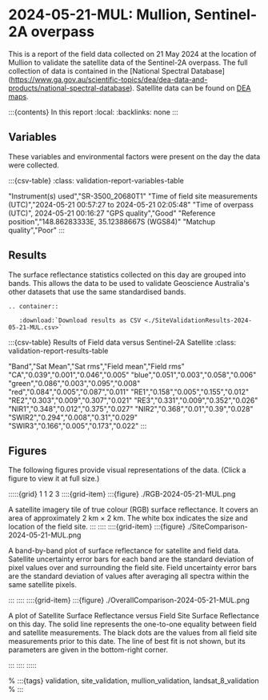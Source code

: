 # 2024-05-21-MUL: Mullion, Sentinel-2A overpass

This is a report of the field data collected on 21 May 2024 at the location of Mullion
to validate the satellite data of the Sentinel-2A overpass.
The full collection of data is contained in the [National Spectral Database]
(https://www.ga.gov.au/scientific-topics/dea/dea-data-and-products/national-spectral-database).
Satellite data can be found on [DEA maps](https://maps.dea.ga.gov.au/#share=s-i2o7JwB5gvXOQefhMmTLJaA14b0).

:::{contents} In this report
:local:
:backlinks: none
:::

## Variables

These variables and environmental factors were present on the day the data were collected.

:::{csv-table}
:class: validation-report-variables-table

"Instrument(s) used","SR-3500_20680T1"
"Time of field site measurements (UTC)","2024-05-21 00:57:27 to 2024-05-21 02:05:48"
"Time of overpass (UTC)", 2024-05-21 00:16:27
"GPS quality","Good"
"Reference position","148.86283333E, 35.12388667S (WGS84)"
"Matchup quality","Poor"
:::

## Results

The surface reflectance statistics collected on this day are grouped into bands.
This allows the data to be used to validate Geoscience Australia's other datasets that use the same standardised bands.

```{eval-rst}
.. container:: 

   :download:`Download results as CSV <./SiteValidationResults-2024-05-21-MUL.csv>`
```

:::{csv-table} Results of Field data versus Sentinel-2A Satellite
:class: validation-report-results-table

"Band","Sat Mean","Sat rms","Field mean","Field rms"
"CA","0.039","0.001","0.046","0.005"
"blue","0.051","0.003","0.058","0.006"
"green","0.086","0.003","0.095","0.008"
"red","0.084","0.005","0.087","0.011"
"RE1","0.158","0.005","0.155","0.012"
"RE2","0.303","0.009","0.307","0.021"
"RE3","0.331","0.009","0.352","0.026"
"NIR1","0.348","0.012","0.375","0.027"
"NIR2","0.368","0.01","0.39","0.028"
"SWIR2","0.294","0.008","0.31","0.029"
"SWIR3","0.166","0.005","0.173","0.022"
:::

## Figures

The following figures provide visual representations of the data. (Click a figure to view it at full size.)

:::::{grid} 1 1 2 3
::::{grid-item}
:::{figure} ./RGB-2024-05-21-MUL.png

A satellite imagery tile of true colour (RGB) surface reflectance.
It covers an area of approximately 2&nbsp;km &times; 2&nbsp;km.
The white box indicates the size and location
of the field site.
:::
::::
::::{grid-item}
:::{figure} ./SiteComparison-2024-05-21-MUL.png

A band-by-band plot of surface reflectance for satellite and field data.
Satellite uncertainty error bars for each band are the standard deviation
of pixel values over and surrounding the field site.
Field uncertainty error bars are the standard deviation of values after
averaging all spectra within the same satellite pixels.

:::
::::
::::{grid-item}
:::{figure} ./OverallComparison-2024-05-21-MUL.png

A plot of Satellite Surface Reflectance versus Field Site Surface Reflectance on this day.
The solid line represents the one-to-one equality between field and satellite measurements.
The black dots are the values from all field site measurements prior to this date.
The line of best fit is not shown, but its parameters are given in the bottom-right corner.

:::
::::
:::::

% :::{tags} validation, site_validation, mullion_validation, landsat_8_validation
% :::
    